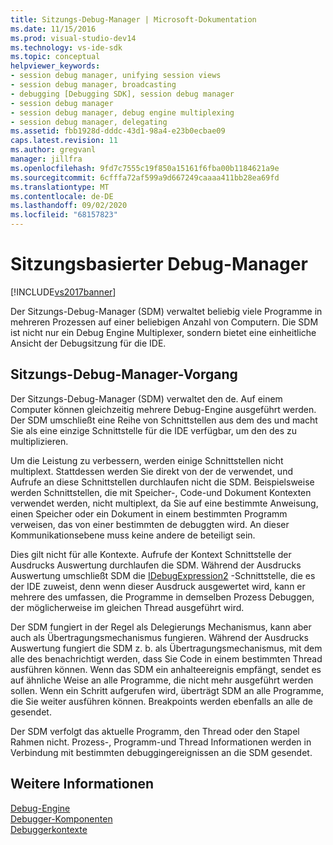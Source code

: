 ```yaml
---
title: Sitzungs-Debug-Manager | Microsoft-Dokumentation
ms.date: 11/15/2016
ms.prod: visual-studio-dev14
ms.technology: vs-ide-sdk
ms.topic: conceptual
helpviewer_keywords:
- session debug manager, unifying session views
- session debug manager, broadcasting
- debugging [Debugging SDK], session debug manager
- session debug manager
- session debug manager, debug engine multiplexing
- session debug manager, delegating
ms.assetid: fbb1928d-dddc-43d1-98a4-e23b0ecbae09
caps.latest.revision: 11
ms.author: gregvanl
manager: jillfra
ms.openlocfilehash: 9fd7c7555c19f850a15161f6fba00b1184621a9e
ms.sourcegitcommit: 6cfffa72af599a9d667249caaaa411bb28ea69fd
ms.translationtype: MT
ms.contentlocale: de-DE
ms.lasthandoff: 09/02/2020
ms.locfileid: "68157823"
---
```

# <a name="session-debug-manager"></a>Sitzungsbasierter Debug-Manager
[!INCLUDE[vs2017banner](../../includes/vs2017banner.md)]

Der Sitzungs-Debug-Manager (SDM) verwaltet beliebig viele Programme in mehreren Prozessen auf einer beliebigen Anzahl von Computern. Die SDM ist nicht nur ein Debug Engine Multiplexer, sondern bietet eine einheitliche Ansicht der Debugsitzung für die IDE.  
  
## <a name="session-debug-manager-operation"></a>Sitzungs-Debug-Manager-Vorgang  
 Der Sitzungs-Debug-Manager (SDM) verwaltet den de. Auf einem Computer können gleichzeitig mehrere Debug-Engine ausgeführt werden. Der SDM umschließt eine Reihe von Schnittstellen aus dem des und macht Sie als eine einzige Schnittstelle für die IDE verfügbar, um den des zu multiplizieren.  
  
 Um die Leistung zu verbessern, werden einige Schnittstellen nicht multiplext. Stattdessen werden Sie direkt von der de verwendet, und Aufrufe an diese Schnittstellen durchlaufen nicht die SDM. Beispielsweise werden Schnittstellen, die mit Speicher-, Code-und Dokument Kontexten verwendet werden, nicht multiplext, da Sie auf eine bestimmte Anweisung, einen Speicher oder ein Dokument in einem bestimmten Programm verweisen, das von einer bestimmten de debuggten wird. An dieser Kommunikationsebene muss keine andere de beteiligt sein.  
  
 Dies gilt nicht für alle Kontexte. Aufrufe der Kontext Schnittstelle der Ausdrucks Auswertung durchlaufen die SDM. Während der Ausdrucks Auswertung umschließt SDM die [IDebugExpression2](../../extensibility/debugger/reference/idebugexpression2.md) -Schnittstelle, die es der IDE zuweist, denn wenn dieser Ausdruck ausgewertet wird, kann er mehrere des umfassen, die Programme in demselben Prozess Debuggen, der möglicherweise im gleichen Thread ausgeführt wird.  
  
 Der SDM fungiert in der Regel als Delegierungs Mechanismus, kann aber auch als Übertragungsmechanismus fungieren. Während der Ausdrucks Auswertung fungiert die SDM z. b. als Übertragungsmechanismus, mit dem alle des benachrichtigt werden, dass Sie Code in einem bestimmten Thread ausführen können. Wenn das SDM ein anhalteereignis empfängt, sendet es auf ähnliche Weise an alle Programme, die nicht mehr ausgeführt werden sollen. Wenn ein Schritt aufgerufen wird, überträgt SDM an alle Programme, die Sie weiter ausführen können. Breakpoints werden ebenfalls an alle de gesendet.  
  
 Der SDM verfolgt das aktuelle Programm, den Thread oder den Stapel Rahmen nicht. Prozess-, Programm-und Thread Informationen werden in Verbindung mit bestimmten debuggingereignissen an die SDM gesendet.  
  
## <a name="see-also"></a>Weitere Informationen  
 [Debug-Engine](../../extensibility/debugger/debug-engine.md)   
 [Debugger-Komponenten](../../extensibility/debugger/debugger-components.md)   
 [Debuggerkontexte](../../extensibility/debugger/debugger-contexts.md)
